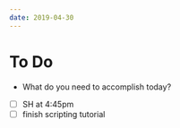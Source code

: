 ```yaml
---
date: 2019-04-30
---
```


To Do
=====

- What do you need to accomplish today?

- [ ] SH at 4:45pm
- [ ] finish scripting tutorial
